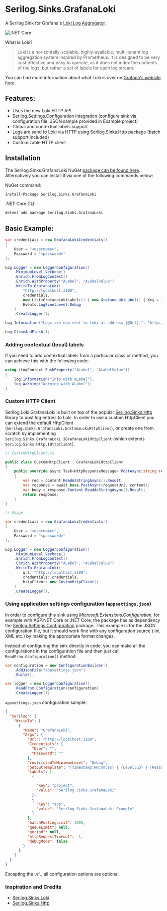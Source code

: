 # Serilog.Sinks.GrafanaLoki
A Serilog Sink for Grafana's [Loki Log Aggregator](https://grafana.com/loki).

![.NET Core](https://github.com/adeotek/Serilog.Sinks.GrafanaLoki/workflows/.NET%20Core/badge.svg?branch=master)

What is Loki?

> Loki is a horizontally-scalable, highly-available, multi-tenant log aggregation system inspired by Prometheus. It is designed to be very cost effective and easy to operate, as it does not index the contents of the logs, but rather a set of labels for each log stream.

You can find more information about what Loki is over on [Grafana's website here](https://grafana.com/loki).


## Features:

- Uses the new Loki HTTP API
- Serilog.Settings.Configuration integration (configure sink via configuration file, JSON sample provided in Example project)
- Global and contextual labels support 
- Logs are send to Loki via HTTP using Serilog.Sinks.Http package (batch support included)
- Customizable HTTP client


## Installation

The Serilog.Sinks.GrafanaLoki NuGet [package can be found here](https://www.nuget.org/packages/Serilog.Sinks.GrafanaLoki/). Alternatively you can install it via one of the following commands below:

NuGet command:
```bash
Install-Package Serilog.Sinks.GrafanaLoki
```
.NET Core CLI:
```bash
dotnet add package Serilog.Sinks.GrafanaLoki
```


## Basic Example:

```csharp
var credentials = new GrafanaLokiCredentials()
{
    User = "<username>",
    Password = "<password>"
};

Log.Logger = new LoggerConfiguration()
    .MinimumLevel.Verbose()
    .Enrich.FromLogContext()
    .Enrich.WithProperty("ALabel", "ALabelValue")
    .WriteTo.GrafanaLoki(
        "http://localhost:3100",
        credentials,
        new List<GrafanaLokiLabel>() { new GrafanaLokiLabel() { Key = "app", Value = "Serilog.Sinks.GrafanaLoki.Example" } }, // Global labels
        Events.LogEventLevel.Debug
    )
    .CreateLogger();

Log.Information("Logs are now sent to Loki at address {@Url}.", "http://localhost:3100");

Log.CloseAndFlush();
```


### Adding contextual (local) labels

If you need to add contextual labels from a particular class or method, you can achieve this with the following code:

```csharp
using (LogContext.PushProperty("ALabel", "ALabelValue"))
{
    log.Information("Info with ALabel");
    log.Warning("Warning with ALabel");
}
```


### Custom HTTP Client

Serilog.Loki.GrafanaLoki is built on top of the popular [Serilog.Sinks.Http](https://github.com/FantasticFiasco/serilog-sinks-http) library to post log entries to Loki.
In order to use a custom HttpClient you can extend the default HttpClient (`Serilog.Sinks.GrafanaLoki.GrafanaLokiHttpClient`), or create one from scratch by implementing `Serilog.Sinks.GrafanaLoki.IGrafanaLokiHttpClient` (which extends `Serilog.Sinks.Http.IHttpClient`).

```csharp
// CustomHttpClient.cs

public class CustomHttpClient : GrafanaLokiHttpClient
{
    public override async Task<HttpResponseMessage> PostAsync(string requestUri, HttpContent content)
    {
        var req = content.ReadAsStringAsync().Result;
        var response = await base.PostAsync(requestUri, content);
        var body = response.Content.ReadAsStringAsync().Result;
        return response;
    }
}
```
```csharp
// Usage

var credentials = new GrafanaLokiCredentials()
{
    User = "<username>",
    Password = "<password>"
};

Log.Logger = new LoggerConfiguration()
    .MinimumLevel.Verbose()
    .Enrich.FromLogContext()
    .Enrich.WithProperty("ALabel", "ALabelValue")
    .WriteTo.GrafanaLoki(
        url: "http://localhost:3100",
        credentials: credentials,
        httpClient: new CustomHttpClient()
    )
    .CreateLogger();
```


### Using application settings configuration (`appsettings.json`)

In order to configure this sink using _Microsoft.Extensions.Configuration_, for example with ASP.NET Core or .NET Core, the package has as dependency the [Serilog.Settings.Configuration](https://github.com/serilog/serilog-settings-configuration) package.
This example is for the JSON configuration file, but it should work fine with any configuration source (.ini, XML etc.) by making the appropriate format changes.

Instead of configuring the sink directly in code, you can make all the configurations in the configuration file and then just call `ReadFrom.Configuration()` method:

```csharp
var configuration = new ConfigurationBuilder()
    .AddJsonFile("appsettings.json")
    .Build();

var logger = new LoggerConfiguration()
    .ReadFrom.Configuration(configuration)
    .CreateLogger();
```

`appsettings.json` configuration sample:
```json
{
  "Serilog": {
    "WriteTo": [
      {
        "Name": "GrafanaLoki",
        "Args": {
          "Url": "http://localhost:3100",
          "Credentials": {
            "User": "",
            "Password": ""
          },
          "restrictedToMinimumLevel": "Debug",
          "outputTemplate": "{Timestamp:HH:mm:ss} | {Level:u3} | {Message:lj} | {Exception:1}",
          "Labels": [
            {

              "Key": "project",
              "Value": "Serilog.Sinks.GrafanaLoki"
            },
            {
              "Key": "app",
              "value": "Serilog.Sinks.GrafanaLoki.Example"
            }
          ],
          "batchPostingLimit": 1000,
          "queueLimit": null,
          "period": null,
          "httpRequestTimeout": -1,
          "debugMode": false 
        }
      }
    ]
  }
}
```
Excepting the ``Url``, all configuration options are optional.


### Inspiration and Credits
- [Serilog.Sinks.Loki](https://github.com/JosephWoodward/Serilog-Sinks-Loki)
- [Serilog.Sinks.Http](https://github.com/FantasticFiasco/serilog-sinks-http)
